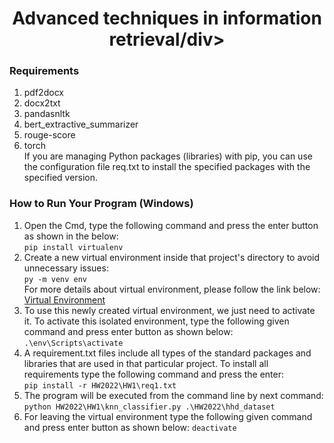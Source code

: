 # <div align="center"><center>Advanced techniques in information retrieval/div>


### Requirements
  1. pdf2docx<br />
  2. docx2txt<br />
  3. pandasnltk<br />
  4. bert_extractive_summarizer<br />
  5. rouge-score<br />
  6. torch<br />
  If you are managing Python packages (libraries) with pip, you can use the configuration file req.txt to install the specified packages with the specified version.<br />

  ### How to Run Your Program (Windows)
1. Open the Cmd, type the following command and press the enter button as shown in the below:<br />
```pip install virtualenv```<br />
2. Create a new virtual environment inside that project's directory to avoid unnecessary issues:<br />
```py -m venv env```<br />
  For more details about virtual environment, please follow the link below:<br />
  <a href="https://packaging.python.org/en/latest/guides/installing-using-pip-and-virtual-environments/" target="_blank">Virtual Environment</a><br />
3. To use this newly created virtual environment, we just need to activate it. To activate this isolated environment, type the following given command and press enter button as shown below:<br />
```.\env\Scripts\activate```<br />
4. A requirement.txt files include all types of the standard packages and libraries that are used in that particular project. To install all requirements type the following command and press the enter:<br />
```pip install -r HW2022\HW1\req1.txt```<br />
5. The program will be executed from the command line by next command:<br />
```python HW2022\HW1\knn_classifier.py .\HW2022\hhd_dataset```<br />
6. For leaving the virtual environment type the following given command and press enter button as shown below:
  ```deactivate```
